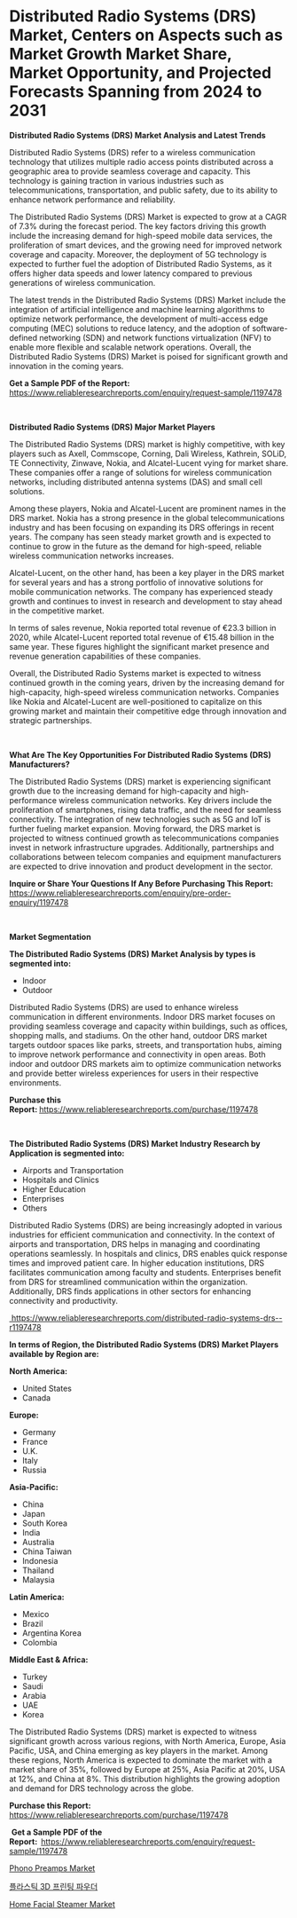<p><h1>Distributed Radio Systems (DRS) Market, Centers on Aspects such as Market Growth Market Share, Market Opportunity, and Projected Forecasts Spanning from 2024 to 2031</h1></p><p><strong>Distributed Radio Systems (DRS) Market Analysis and Latest Trends</strong></p>
<p><p>Distributed Radio Systems (DRS) refer to a wireless communication technology that utilizes multiple radio access points distributed across a geographic area to provide seamless coverage and capacity. This technology is gaining traction in various industries such as telecommunications, transportation, and public safety, due to its ability to enhance network performance and reliability.</p><p>The Distributed Radio Systems (DRS) Market is expected to grow at a CAGR of 7.3% during the forecast period. The key factors driving this growth include the increasing demand for high-speed mobile data services, the proliferation of smart devices, and the growing need for improved network coverage and capacity. Moreover, the deployment of 5G technology is expected to further fuel the adoption of Distributed Radio Systems, as it offers higher data speeds and lower latency compared to previous generations of wireless communication.</p><p>The latest trends in the Distributed Radio Systems (DRS) Market include the integration of artificial intelligence and machine learning algorithms to optimize network performance, the development of multi-access edge computing (MEC) solutions to reduce latency, and the adoption of software-defined networking (SDN) and network functions virtualization (NFV) to enable more flexible and scalable network operations. Overall, the Distributed Radio Systems (DRS) Market is poised for significant growth and innovation in the coming years.</p></p>
<p><strong>Get a Sample PDF of the Report:&nbsp;</strong> <a href="https://www.reliableresearchreports.com/enquiry/request-sample/1197478">https://www.reliableresearchreports.com/enquiry/request-sample/1197478</a></p>
<p>&nbsp;</p>
<p><strong>Distributed Radio Systems (DRS) Major Market Players</strong></p>
<p><p>The Distributed Radio Systems (DRS) market is highly competitive, with key players such as Axell, Commscope, Corning, Dali Wireless, Kathrein, SOLiD, TE Connectivity, Zinwave, Nokia, and Alcatel-Lucent vying for market share. These companies offer a range of solutions for wireless communication networks, including distributed antenna systems (DAS) and small cell solutions.</p><p>Among these players, Nokia and Alcatel-Lucent are prominent names in the DRS market. Nokia has a strong presence in the global telecommunications industry and has been focusing on expanding its DRS offerings in recent years. The company has seen steady market growth and is expected to continue to grow in the future as the demand for high-speed, reliable wireless communication networks increases.</p><p>Alcatel-Lucent, on the other hand, has been a key player in the DRS market for several years and has a strong portfolio of innovative solutions for mobile communication networks. The company has experienced steady growth and continues to invest in research and development to stay ahead in the competitive market.</p><p>In terms of sales revenue, Nokia reported total revenue of €23.3 billion in 2020, while Alcatel-Lucent reported total revenue of €15.48 billion in the same year. These figures highlight the significant market presence and revenue generation capabilities of these companies.</p><p>Overall, the Distributed Radio Systems market is expected to witness continued growth in the coming years, driven by the increasing demand for high-capacity, high-speed wireless communication networks. Companies like Nokia and Alcatel-Lucent are well-positioned to capitalize on this growing market and maintain their competitive edge through innovation and strategic partnerships.</p></p>
<p>&nbsp;</p>
<p><strong>What Are The Key Opportunities For Distributed Radio Systems (DRS) Manufacturers?</strong></p>
<p><p>The Distributed Radio Systems (DRS) market is experiencing significant growth due to the increasing demand for high-capacity and high-performance wireless communication networks. Key drivers include the proliferation of smartphones, rising data traffic, and the need for seamless connectivity. The integration of new technologies such as 5G and IoT is further fueling market expansion. Moving forward, the DRS market is projected to witness continued growth as telecommunications companies invest in network infrastructure upgrades. Additionally, partnerships and collaborations between telecom companies and equipment manufacturers are expected to drive innovation and product development in the sector.</p></p>
<p><strong>Inquire or Share Your Questions If Any Before Purchasing This Report:</strong> <a href="https://www.reliableresearchreports.com/enquiry/pre-order-enquiry/1197478">https://www.reliableresearchreports.com/enquiry/pre-order-enquiry/1197478</a></p>
<p>&nbsp;</p>
<p><strong>Market Segmentation</strong></p>
<p><strong>The Distributed Radio Systems (DRS) Market Analysis by types is segmented into:</strong></p>
<p><ul><li>Indoor</li><li>Outdoor</li></ul></p>
<p><p>Distributed Radio Systems (DRS) are used to enhance wireless communication in different environments. Indoor DRS market focuses on providing seamless coverage and capacity within buildings, such as offices, shopping malls, and stadiums. On the other hand, outdoor DRS market targets outdoor spaces like parks, streets, and transportation hubs, aiming to improve network performance and connectivity in open areas. Both indoor and outdoor DRS markets aim to optimize communication networks and provide better wireless experiences for users in their respective environments.</p></p>
<p><strong>Purchase this Report:&nbsp;</strong><a href="https://www.reliableresearchreports.com/purchase/1197478">https://www.reliableresearchreports.com/purchase/1197478</a></p>
<p>&nbsp;</p>
<p><strong>The Distributed Radio Systems (DRS) Market Industry Research by Application is segmented into:</strong></p>
<p><ul><li>Airports and Transportation</li><li>Hospitals and Clinics</li><li>Higher Education</li><li>Enterprises</li><li>Others</li></ul></p>
<p><p>Distributed Radio Systems (DRS) are being increasingly adopted in various industries for efficient communication and connectivity. In the context of airports and transportation, DRS helps in managing and coordinating operations seamlessly. In hospitals and clinics, DRS enables quick response times and improved patient care. In higher education institutions, DRS facilitates communication among faculty and students. Enterprises benefit from DRS for streamlined communication within the organization. Additionally, DRS finds applications in other sectors for enhancing connectivity and productivity.</p></p>
<p><a href="https://www.reliableresearchreports.com/distributed-radio-systems-drs--r1197478">&nbsp;https://www.reliableresearchreports.com/distributed-radio-systems-drs--r1197478</a></p>
<p><strong>In terms of Region, the Distributed Radio Systems (DRS) Market Players available by Region are:</strong></p>
<p>
    <p> <strong> North America: </strong>
        <ul>
            <li>United States</li>
            <li>Canada</li>
        </ul>
        </p> 
    <p> <strong> Europe: </strong>
        <ul>
            <li>Germany</li>
            <li>France</li>
            <li>U.K.</li>
            <li>Italy</li>
            <li>Russia</li>
        </ul>
        </p> 
    <p> <strong> Asia-Pacific: </strong>
        <ul>
            <li>China</li>
            <li>Japan</li>
            <li>South Korea</li>
            <li>India</li>
            <li>Australia</li>
            <li>China Taiwan</li>
            <li>Indonesia</li>
            <li>Thailand</li>
            <li>Malaysia</li>
        </ul>
        </p> 
    <p> <strong> Latin America: </strong>
        <ul>
            <li>Mexico</li>
            <li>Brazil</li>
            <li>Argentina Korea</li>
            <li>Colombia</li>
        </ul>
        </p> 
    <p> <strong> Middle East & Africa: </strong>
        <ul>
            <li>Turkey</li>
            <li>Saudi</li>
            <li>Arabia</li>
            <li>UAE</li>
            <li>Korea</li>
        </ul>
    </p>
    </p>
<p><p>The Distributed Radio Systems (DRS) market is expected to witness significant growth across various regions, with North America, Europe, Asia Pacific, USA, and China emerging as key players in the market. Among these regions, North America is expected to dominate the market with a market share of 35%, followed by Europe at 25%, Asia Pacific at 20%, USA at 12%, and China at 8%. This distribution highlights the growing adoption and demand for DRS technology across the globe.</p></p>
<p><strong>Purchase this Report: </strong><a href="https://www.reliableresearchreports.com/purchase/1197478">https://www.reliableresearchreports.com/purchase/1197478</a></p>
<p>&nbsp;<strong>Get a Sample PDF of the Report:&nbsp;&nbsp;</strong><a href="https://www.reliableresearchreports.com/enquiry/request-sample/1197478">https://www.reliableresearchreports.com/enquiry/request-sample/1197478</a></p>
<p><strong></strong></p>
<p><p><a href="https://github.com/GroverBarry/Market-Research-Report-List-5/blob/main/phono-preamps-market.md">Phono Preamps Market</a></p><p><a href="https://github.com/nicholasellison0076890/Market-Research-Report-List-1/blob/main/9272095157877.md">플라스틱 3D 프린팅 파우더</a></p><p><a href="https://github.com/lylyparadise/Market-Research-Report-List-3/blob/main/home-facial-steamer-market.md">Home Facial Steamer Market</a></p></p>